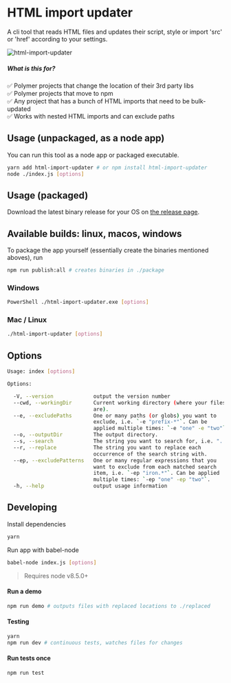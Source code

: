 # HTML import updater
A cli tool that reads HTML files and updates their script, style or import 'src' or 'href' according to your settings.

![html-import-updater](https://user-images.githubusercontent.com/1515742/31330377-7588674e-acde-11e7-94a9-40f73e7d1441.gif)

##### What is this for?
✅ Polymer projects that change the location of their 3rd party libs<br/>
✅ Polymer projects that move to npm <br/>
✅ Any project that has a bunch of HTML imports that need to be bulk-updated <br/>
✅ Works with nested HTML imports and can exclude paths


## Usage (unpackaged, as a node app)
You can run this tool as a node app or packaged executable.

```bash
yarn add html-import-updater # or npm install html-import-updater
node ./index.js [options]
```


## Usage (packaged)
Download the latest binary release for your OS on [the release page](https://github.com/danmindru/html-import-updater/releases).

Available builds: linux, macos, windows
-------------------------------------------------------------------

To package the app yourself (essentially create the binaries mentioned aboves), run
```bash
npm run publish:all # creates binaries in ./package
```

### Windows
```bash
PowerShell ./html-import-updater.exe [options]
```
### Mac / Linux
```bash
./html-import-updater [options]
```

## Options
```bash
Usage: index [options]

Options:

  -V, --version             output the version number
  --cwd, --workingDir       Current working directory (where your files
                            are).
  --e, --excludePaths       One or many paths (or globs) you want to
                            exclude, i.e. `-e "prefix-*"`. Can be
                            applied multiple times: `-e "one" -e "two"`.
  --o, --outputDir          The output directory.
  --s, --search             The string you want to search for, i.e. "../"
  --r, --replace            The string you want to replace each     
                            occurrence of the search string with.
  --ep, --excludePatterns   One or many regular expressions that you
                            want to exclude from each matched search
                            item, i.e. `-ep "iron.*"`. Can be applied
                            multiple times: `-ep "one" -ep "two"`.
  -h, --help                output usage information
```

## Developing
Install dependencies
```bash
yarn
```

Run app with babel-node
```bash
babel-node index.js [options]
```

> Requires node v8.5.0+

#### Run a demo
```bash
npm run demo # outputs files with replaced locations to ./replaced
```

#### Testing
```bash
yarn
npm run dev # continuous tests, watches files for changes
```

#### Run tests once
```bash
npm run test
```
